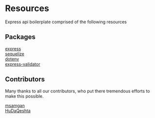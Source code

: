 # Resources

Express api boilerplate comprised of the following resources

## Packages

[express](https://expressjs.com/)
<br>
[sequelize](https://sequelize.org/)
<br>
[dotenv](https://www.npmjs.com/package/dotenv)
<br>
[express-validator](https://express-validator.github.io/docs/)

## Contributors

Many thanks to all our contributors, who put there tremendous efforts to make this possible.

[msamgan](https://github.com/msamgan/)
<br>
[HuDaQeshta](https://github.com/hudaQeshta/)